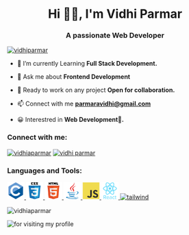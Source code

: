 
<h1 align="center" style = "bold"><bold>Hi 👋🏻, I'm Vidhi Parmar</bold></h1>
<h3 align="center">A passionate Web Developer</h3>


<p align="left"> <a href="https://x.com/VidhiAParmar?t=6n_1zALwQXm_oaLdbQ1zQw&s=08" target="blank"><img src="https://img.shields.io/twitter/follow/vidhiparmar?logo=twitter&style=for-the-badge" alt="vidhiparmar" /></a> </p>

- 🔭 I’m currently Learning **Full Stack Development.**

- 💬 Ask me about **Frontend Development**

- 🍻 Ready to work on any project **Open for collaboration.**

- 📫 Connect with me **<a href="mailto:parmaravidhi@gmail.com">parmaravidhi@gmail.com</a>**

- 😀 Interestred in **Web Development🚀.**

<h3 align="left">Connect with me:</h3>
<p align="left">
<a href="https://x.com/VidhiAParmar?t=6n_1zALwQXm_oaLdbQ1zQw&s=08" target="blank"><img align="center" src="https://raw.githubusercontent.com/rahuldkjain/github-profile-readme-generator/master/src/images/icons/Social/twitter.svg" alt="vidhiaparmar" height="30" width="40" /></a>
<a href="https://www.linkedin.com/in/vidhi-parmar-32736b260?utm_source=share&utm_campaign=share_via&utm_content=profile&utm_medium=android_app" target="blank"><img align="center" src="https://raw.githubusercontent.com/rahuldkjain/github-profile-readme-generator/master/src/images/icons/Social/linked-in-alt.svg" alt="vidhi parmar" height="30" width="40" /></a>

</p>


<h3 align="left">Languages and Tools:</h3>
<p align="left"> <a href="https://www.cprogramming.com/" target="_blank" rel="noreferrer"> <img src="https://raw.githubusercontent.com/devicons/devicon/master/icons/c/c-original.svg" alt="c" width="40" height="40"/> </a> <a href="https://www.w3schools.com/css/" target="_blank" rel="noreferrer"> <img src="https://raw.githubusercontent.com/devicons/devicon/master/icons/css3/css3-original-wordmark.svg" alt="css3" width="40" height="40"/> </a><a href="https://www.w3.org/html/" target="_blank" rel="noreferrer"> <img src="https://raw.githubusercontent.com/devicons/devicon/master/icons/html5/html5-original-wordmark.svg" alt="html5" width="40" height="40"/> </a> <a href="https://www.java.com" target="_blank" rel="noreferrer"> <img src="https://raw.githubusercontent.com/devicons/devicon/master/icons/java/java-original.svg" alt="java" width="40" height="40"/> </a> <a href="https://developer.mozilla.org/en-US/docs/Web/JavaScript" target="_blank" rel="noreferrer"> <img src="https://raw.githubusercontent.com/devicons/devicon/master/icons/javascript/javascript-original.svg" alt="javascript" width="40" height="40"/> </a><a href="https://reactjs.org/" target="_blank" rel="noreferrer"> <img src="https://raw.githubusercontent.com/devicons/devicon/master/icons/react/react-original-wordmark.svg" alt="react" width="40" height="40"/> </a> <a href="https://tailwindcss.com/" target="_blank" rel="noreferrer"> <img src="https://www.vectorlogo.zone/logos/tailwindcss/tailwindcss-icon.svg" alt="tailwind" width="40" height="40"/> </a> </p>
<p><img align="center" src="https://github-readme-stats.vercel.app/api/top-langs?username=vidhiaparmar&show_icons=true&locale=en&layout=compact" alt="vidhiaparmar" /></p>




![for visiting my profile](https://user-images.githubusercontent.com/99136041/232230814-f928f2c6-4d45-4860-aeef-10b189009c8b.gif)
